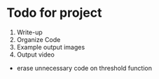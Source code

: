 # Todo for project
1. Write-up
2. Organize Code
3. Example output images
4. Output video
 * erase unnecessary code on threshold function
